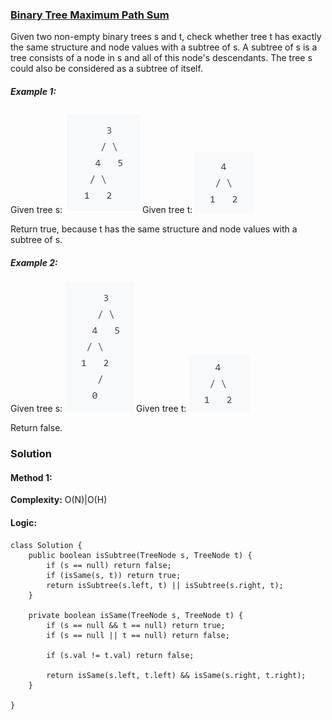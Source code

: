 ### [Binary Tree Maximum Path Sum](https://leetcode.com/problems/subtree-of-another-tree/)
Given two non-empty binary trees s and t, check whether tree t has exactly the same structure and node values with a subtree of s. A subtree of s is a tree consists of a node in s and all of this node's descendants. The tree s could also be considered as a subtree of itself.

##### Example 1:
Given tree s:
![](https://github.com/preet18/AlgoNotes/blob/master/Tree/Pictures/Image3.png)
Given tree t:
![](https://github.com/preet18/AlgoNotes/blob/master/Tree/Pictures/Image4.png)

Return true, because t has the same structure and node values with a subtree of s.

##### Example 2:
Given tree s:
![](https://github.com/preet18/AlgoNotes/blob/master/Tree/Pictures/Image5.png)
Given tree t:
![](https://github.com/preet18/AlgoNotes/blob/master/Tree/Pictures/Image6.png)

Return false.

### Solution
#### Method 1:

**Complexity:** O(N)|O(H)

#### Logic:
```
class Solution {
    public boolean isSubtree(TreeNode s, TreeNode t) {
        if (s == null) return false;
        if (isSame(s, t)) return true;
        return isSubtree(s.left, t) || isSubtree(s.right, t);
    }
    
    private boolean isSame(TreeNode s, TreeNode t) {
        if (s == null && t == null) return true;
        if (s == null || t == null) return false;
        
        if (s.val != t.val) return false;
        
        return isSame(s.left, t.left) && isSame(s.right, t.right);
    }

}
```

